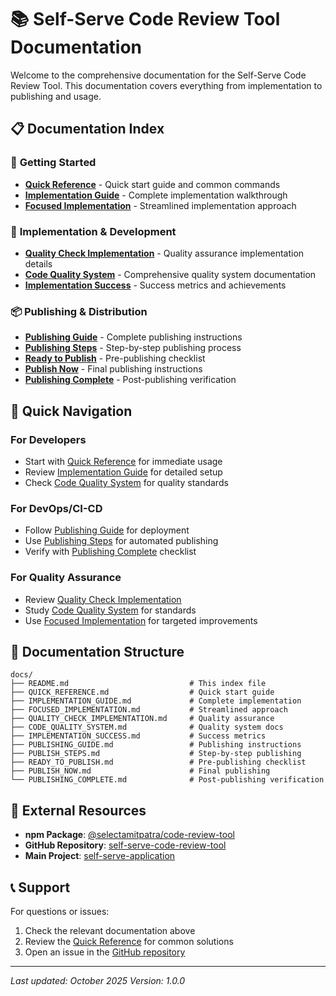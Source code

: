 # 📚 Self-Serve Code Review Tool Documentation

Welcome to the comprehensive documentation for the Self-Serve Code Review Tool. This documentation covers everything from implementation to publishing and usage.

## 📋 Documentation Index

### 🚀 **Getting Started**
- **[Quick Reference](QUICK_REFERENCE.md)** - Quick start guide and common commands
- **[Implementation Guide](IMPLEMENTATION_GUIDE.md)** - Complete implementation walkthrough
- **[Focused Implementation](FOCUSED_IMPLEMENTATION.md)** - Streamlined implementation approach

### 🔧 **Implementation & Development**
- **[Quality Check Implementation](QUALITY_CHECK_IMPLEMENTATION.md)** - Quality assurance implementation details
- **[Code Quality System](CODE_QUALITY_SYSTEM.md)** - Comprehensive quality system documentation
- **[Implementation Success](IMPLEMENTATION_SUCCESS.md)** - Success metrics and achievements

### 📦 **Publishing & Distribution**
- **[Publishing Guide](PUBLISHING_GUIDE.md)** - Complete publishing instructions
- **[Publishing Steps](PUBLISH_STEPS.md)** - Step-by-step publishing process
- **[Ready to Publish](READY_TO_PUBLISH.md)** - Pre-publishing checklist
- **[Publish Now](PUBLISH_NOW.md)** - Final publishing instructions
- **[Publishing Complete](PUBLISHING_COMPLETE.md)** - Post-publishing verification

## 🎯 **Quick Navigation**

### For Developers
- Start with [Quick Reference](QUICK_REFERENCE.md) for immediate usage
- Review [Implementation Guide](IMPLEMENTATION_GUIDE.md) for detailed setup
- Check [Code Quality System](CODE_QUALITY_SYSTEM.md) for quality standards

### For DevOps/CI-CD
- Follow [Publishing Guide](PUBLISHING_GUIDE.md) for deployment
- Use [Publishing Steps](PUBLISH_STEPS.md) for automated publishing
- Verify with [Publishing Complete](PUBLISHING_COMPLETE.md) checklist

### For Quality Assurance
- Review [Quality Check Implementation](QUALITY_CHECK_IMPLEMENTATION.md)
- Study [Code Quality System](CODE_QUALITY_SYSTEM.md) for standards
- Use [Focused Implementation](FOCUSED_IMPLEMENTATION.md) for targeted improvements

## 📖 **Documentation Structure**

```
docs/
├── README.md                           # This index file
├── QUICK_REFERENCE.md                  # Quick start guide
├── IMPLEMENTATION_GUIDE.md             # Complete implementation
├── FOCUSED_IMPLEMENTATION.md           # Streamlined approach
├── QUALITY_CHECK_IMPLEMENTATION.md     # Quality assurance
├── CODE_QUALITY_SYSTEM.md              # Quality system docs
├── IMPLEMENTATION_SUCCESS.md           # Success metrics
├── PUBLISHING_GUIDE.md                 # Publishing instructions
├── PUBLISH_STEPS.md                    # Step-by-step publishing
├── READY_TO_PUBLISH.md                 # Pre-publishing checklist
├── PUBLISH_NOW.md                      # Final publishing
└── PUBLISHING_COMPLETE.md              # Post-publishing verification
```

## 🔗 **External Resources**

- **npm Package**: [@selectamitpatra/code-review-tool](https://www.npmjs.com/package/@selectamitpatra/code-review-tool)
- **GitHub Repository**: [self-serve-code-review-tool](https://github.com/amitselectcarleasing/self-serve-code-review-tool)
- **Main Project**: [self-serve-application](https://github.com/amitselectcarleasing/self-serve-application)

## 📞 **Support**

For questions or issues:
1. Check the relevant documentation above
2. Review the [Quick Reference](QUICK_REFERENCE.md) for common solutions
3. Open an issue in the [GitHub repository](https://github.com/amitselectcarleasing/self-serve-code-review-tool/issues)

---

*Last updated: October 2025*
*Version: 1.0.0*

